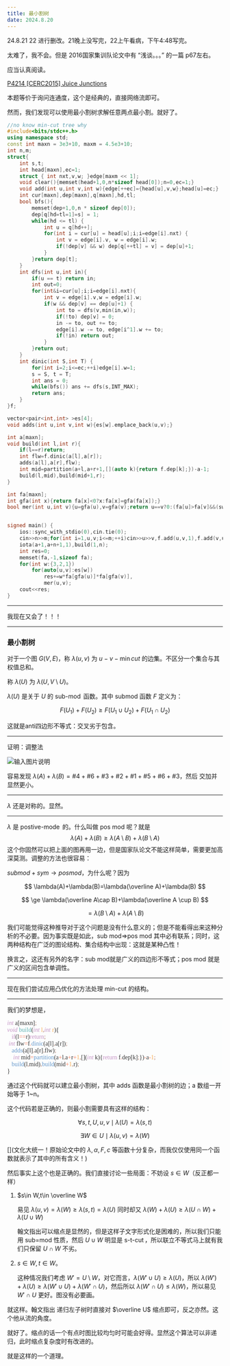 ```yaml
---
title: 最小割树
date: 2024.8.20
---
```


24.8.21 22 进行删改。21晚上没写完，22上午看病，下午4:48写完。

太难了，我不会。但是 2016国家集训队论文中有 “浅谈。。。” 的一篇 p67左右。

应当认真阅读。

[P4214 [CERC2015] Juice Junctions](https://www.luogu.com.cn/problem/P4214)

本题等价于询问连通度，这个是经典的，直接网络流即可。

然而，我们发现可以使用最小割树求解任意两点最小割。就好了。

```cpp
//no know min-cut tree why
#include<bits/stdc++.h>
using namespace std;
const int maxn = 3e3+10, maxm = 4.5e3+10;
int n,m;
struct{
	int s,t;
	int head[maxn],ec=1;
	struct { int nxt,v,w; }edge[maxm << 1];
	void clear(){memset(head+1,0,n*sizeof head[0]);n=0,ec=1;}
	void add(int u,int v,int w){edge[++ec]={head[u],v,w};head[u]=ec;}
	int cur[maxn],dep[maxn],q[maxn],hd,tl;
	bool bfs(){
		memset(dep+1,0,n * sizeof dep[0]);
		dep[q[hd=tl=1]=s] = 1;
		while(hd <= tl) {
			int u = q[hd++];
			for(int i = cur[u] = head[u];i;i=edge[i].nxt) {
				int v = edge[i].v, w = edge[i].w;
				if(!dep[v] && w) dep[q[++tl] = v] = dep[u]+1;
			}
		}return dep[t];
	}
	int dfs(int u,int in){
		if(u == t) return in;
		int out=0;
		for(int&i=cur[u];i;i=edge[i].nxt){
			int v = edge[i].v,w = edge[i].w;
			if(w && dep[v] == dep[u]+1) {
				int to = dfs(v,min(in,w));
				if(!to) dep[v] = 0;
				in -= to, out += to;
				edge[i].w -= to, edge[i^1].w += to;
				if(!in) return out;
			}
		}return out;
	}
	int dinic(int S,int T) {
		for(int i=2;i<=ec;++i)edge[i].w=1;
		s = S, t = T;
		int ans = 0;
		while(bfs()) ans += dfs(s,INT_MAX);
		return ans;
	}
}f;

vector<pair<int,int> >es[4];
void adds(int u,int v,int w){es[w].emplace_back(u,v);}

int a[maxn];
void build(int l,int r){
	if(l==r)return;
	int flw=f.dinic(a[l],a[r]);
	adds(a[l],a[r],flw);
	int mid=partition(a+l,a+r+1,[](auto k){return f.dep[k];})-a-1;
	build(l,mid),build(mid+1,r);
}

int fa[maxn];
int gfa(int x){return fa[x]<0?x:fa[x]=gfa(fa[x]);}
bool mer(int u,int v){u=gfa(u),v=gfa(v);return u==v?0:(fa[u]>fa[v]&&(swap(u,v),1),fa[u]+=fa[v],fa[v]=u);}


signed main() {
	ios::sync_with_stdio(0),cin.tie(0);
	cin>>n>>m;for(int i=1,u,v;i<=m;++i)cin>>u>>v,f.add(u,v,1),f.add(v,u,1);
	iota(a+1,a+n+1,1),build(1,n);
	int res=0;
	memset(fa,-1,sizeof fa);
	for(int w:{3,2,1})
		for(auto[u,v]:es[w])
			res+=w*fa[gfa(u)]*fa[gfa(v)],
			mer(u,v);
	cout<<res;
}
```

---

我现在又会了！！！

---

### 最小割树

对于一个图 $G(V,E)$，称 $\lambda(u,v)$ 为 $u-v-\min cut$ 的边集。不区分一个集合与其权值总和。

称 $\lambda(U)$ 为 $\lambda(U,V\setminus U)$。

$\lambda(U)$ 是关于 $U$ 的 $\operatorname{sub-mod}$ 函数。其中 submod 函数 $F$ 定义为：

$$
F(U_1)+F(U_2)\ge F(U_1\cup U_2)+F(U_1 \cap U_2)
$$

这就是anti四边形不等式：交叉劣于包含。

---

证明：调整法

![输入图片说明](/imgs/2024-08-22/NVzvDe6FtnyzXwv8.svg+xml)

容易发现 $\lambda(A)+\lambda(B)=\#4+\#6+\#3+\#2+\#1+\#5+\#6+\#3$，然后 交加并 显然更小。


---

$\lambda$ 还是对称的。显然。

---

$\lambda$ 是 $\operatorname{postive-mode}$ 的。什么叫做 pos mod 呢？就是
$$
\lambda(A)+\lambda(B)\ge \lambda(A\setminus B)+\lambda(B\setminus A)
$$
这个你固然可以把上面的图再用一边，但是国家队论文不能这样简单，需要更加高深莫测。调整的方法也很容易：

$submod+sym\to posmod$，为什么呢？因为

$$
\lambda(A)+\lambda(B)=\lambda(\overline A)+\lambda(B)
$$

$$
\ge \lambda(\overline A\cap B)+\lambda(\overline A \cup B)
$$

$$
=\lambda(B\setminus A)+\lambda(A\setminus B)
$$

我们可能觉得这种推导对于这个问题是没有什么意义的；但是不能看得出来这种分析的不必要。因为事实既是如此，sub mod=>pos mod 其中必有联系；同时，这两种结构在广泛的图论结构、集合结构中出现：这就是某种凸性！



换言之，这还有另外的名字：sub mod就是广义的四边形不等式；pos mod 就是广义的区间包含单调性。

---

现在我们尝试应用凸优化的方法处理 min-cut 的结构。

---

我们的梦想是，

<div style="white-space:pre;font-family:Consolas;color:#333333;background-color:#fcfdfd;-moz-tab-size:4;tab-size:4;"><span style="color:#c695c6;font-style:italic;">int</span> a[maxn]<span style="color:#ac7a68;">;</span><br><span style="color:#c695c6;font-style:italic;">void</span> <span style="color:#5fb4b4;">build</span>(<span style="color:#c695c6;font-style:italic;">int</span> <span style="color:#f9ae58;">l</span><span style="color:#ac7a68;">,</span><span style="color:#c695c6;font-style:italic;">int</span> <span style="color:#f9ae58;">r</span>){<br>	<span style="color:#c695c6;">if</span>(l<span style="color:#f97b58;">==</span>r)<span style="color:#c695c6;">return</span><span style="color:#ac7a68;">;</span><br>	<span style="color:#c695c6;font-style:italic;">int</span> flw<span style="color:#f97b58;">=</span>f<span style="color:#f97b58;">.</span><span style="color:#6699cc;">dinic</span>(a[l]<span style="color:#ac7a68;">,</span>a[r])<span style="color:#ac7a68;">;</span><br>	<span style="color:#6699cc;">adds</span>(a[l]<span style="color:#ac7a68;">,</span>a[r]<span style="color:#ac7a68;">,</span>flw)<span style="color:#ac7a68;">;</span><br>	<span style="color:#c695c6;font-style:italic;">int</span> mid<span style="color:#f97b58;">=</span><span style="color:#6699cc;">partition</span>(a<span style="color:#f97b58;">+</span>l<span style="color:#ac7a68;">,</span>a<span style="color:#f97b58;">+</span>r<span style="color:#f97b58;">+</span><span style="color:#f9ae58;">1</span><span style="color:#ac7a68;">,</span>[](<span style="color:#c695c6;font-style:italic;">int</span> k){<span style="color:#c695c6;">return</span> f<span style="color:#f97b58;">.</span>dep[k]<span style="color:#ac7a68;">;</span>})<span style="color:#f97b58;">-</span>a<span style="color:#f97b58;">-</span><span style="color:#f9ae58;">1</span><span style="color:#ac7a68;">;</span><br>	<span style="color:#6699cc;">build</span>(l<span style="color:#ac7a68;">,</span>mid)<span style="color:#ac7a68;">,</span><span style="color:#6699cc;">build</span>(mid<span style="color:#f97b58;">+</span><span style="color:#f9ae58;">1</span><span style="color:#ac7a68;">,</span>r)<span style="color:#ac7a68;">;</span><br>}</div>

通过这个代码就可以建立最小割树，其中 adds 函数是最小割树的边；a 数组一开始等于 1~n。

这个代码若是正确的，则最小割需要具有这样的结构：

$$
\forall s,t,U,u,v\mid \lambda(U)=\lambda(s,t)
$$

$$
\exists W \in U\mid \lambda(u,v)=\lambda(W)
$$

[](文化大统一！原始论文中的 $\lambda,\alpha,F,c$ 等函数十分复杂，而我仅仅使用同一个函数就表示了其中的所有含义！)

然后事实上这个也是正确的。我们直接讨论一些局面：不妨设 $s\in W$（反正都一样）

1. $s\in W,t\in \overline W$    

    易见 $\lambda(u,v)=\lambda(W)\ge \lambda(s,t)=\lambda(U)$ 同时却又 $\lambda(W)+\lambda(U)\ge \lambda(U\cap W)+\lambda(U\cup W)$

    翰文指出可以缩点是显然的，但是这样子文字形式化是困难的，所以我们只能用 sub=mod 性质，然后 $U \cup W$ 明显是 $\operatorname{s-t-cut}$，所以联立不等式马上就有我们只保留 $U\cap W$ 不劣。

2. $s\in W,t\in W$。

    这种情况我们考虑 $W'=U\setminus W$，对它而言，$\lambda(W'\cup U)\ge\lambda(U)$，所以 $\lambda(W')+\lambda(U)\ge\lambda(W'\cup U)+\lambda(W'\cap U)$，然后所以 $\lambda(W'\cap U)\le \lambda(W)$，所以易见 $W'\cap U$ 更好。图没有必要画。

就这样。翰文指出 递归左子树时直接对 $\overline U$ 缩点即可，反之亦然。这个他从流的角度。



就好了。缩点的话一个有点时图比较均匀时可能会好得。显然这个算法可以非递归，此时缩点复杂度时有改进的。



就是这样的一个道理。



<!--stackedit_data:
eyJoaXN0b3J5IjpbNzg0MzI0NSwtMTIzNzQ3NjU1NiwtMTIwMD
I0MTU4Nl19
-->